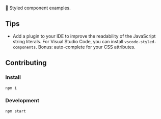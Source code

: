 💅 Styled component examples.

## Tips

- Add a plugin to your IDE to improve the readability of the JavaScript string literals. For Visual Studio Code, you can install `vscode-styled-components`. Bonus: auto-complete for your CSS attributes.

## Contributing

### Install

    npm i

### Development

    npm start
